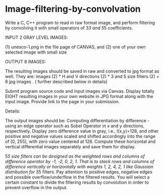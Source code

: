 # Image-filtering-by-convolvation


Write a C, C++ program to read in raw format image, and perform filtering by convolving it with small operators of 3*3 and 5*5 coefficients.

INPUT 2 GRAY LEVEL IMAGES:

(1) unesco-1.png in the file page of CANVAS, and (2) one of your own selected image with small size

OUTPUT 8 IMAGES: 

The resulting images should be saved in raw and converted to  jpg format as well. They are:  images (2) * H and V directions (2)  * 3 and 5 size filters (2) = 8 jpg images .          ( further described below in details)

Submit program source code and input images via Canvas. Display totally EIGHT resulting images in your own website in JPG format along with the input image. Provide link to the page in your submission.

Details: 

The output images should be: Computing differentiation by difference - using an edge operator such as Sobel Operator in x and y directions, respectively. Display zero difference value in gray, i.e., I(x,y)=128, and other positive and negative values scaled and shifted accordingly into the range of [0, 255], with zero value centered at 128. Compute these horizontal and vertical differential images separately and save them for display.

 

 5*5 size filters can be designed as the weighted rows and columns of difference operator by -1, -2, 0, 2, 1. That is to stack rows and columns of difference vertically or horizontally with weights 1, 2, 4, 2, 1 like Gaussian distribution for 5*5 filters. Pay attention to positive edges, negative edges and possible overflow/underflow in the filtered results. You will select a certain constant to divide the filtering results by convolution in order to prevent overflow in the output.
